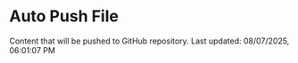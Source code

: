 # Auto Push File

Content that will be pushed to GitHub repository.
Last updated: 08/07/2025, 06:01:07 PM
